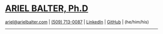 [ARIEL BALTER, Ph.D]()
======================
[ariel@arielbalter.com](mailto:ariel@arielbalter.com) | [(509) 713-0087](tel:509-0713-0087) | <a href="https://www.linkedin.com/in/arielbalter"  target="_blank">LinkedIn</a> | <a href="https://github.com/abalter" target="_blank">GitHub</a> | (he/him/his)

----------------------------------------------------------------------
